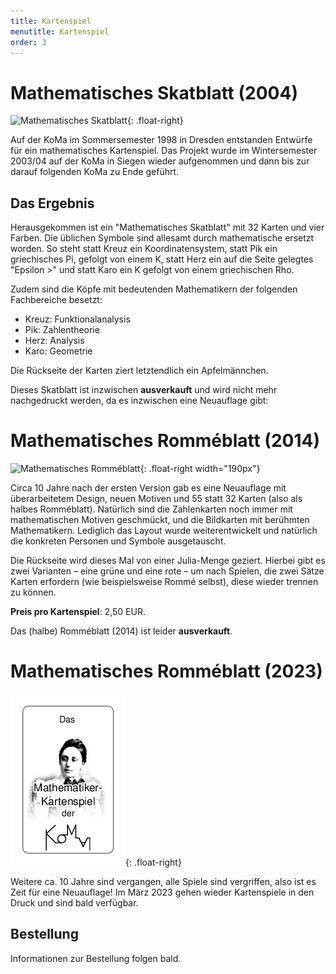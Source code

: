 ```yaml
---
title: Kartenspiel
menutitle: Kartenspiel
order: 3
---
```


# Mathematisches Skatblatt (2004)

![Mathematisches Skatblatt](/static/Kartenspiel/csm_koma_kartenspiele_41bb732c78.png){: .float-right}

Auf der KoMa im Sommersemester 1998 in Dresden entstanden Entwürfe für ein mathematisches Kartenspiel. Das Projekt wurde im Wintersemester 2003/04 auf der KoMa in Siegen wieder aufgenommen und dann bis zur darauf folgenden KoMa zu Ende geführt.

## Das Ergebnis

Herausgekommen ist ein "Mathematisches Skatblatt" mit 32 Karten und vier Farben. Die üblichen Symbole sind allesamt durch mathematische ersetzt worden. So steht statt Kreuz ein Koordinatensystem, statt Pik ein griechisches Pi, gefolgt von einem K, statt Herz ein auf die Seite gelegtes "Epsilon >" und statt Karo ein K gefolgt von einem griechischen Rho.

Zudem sind die Köpfe mit bedeutenden Mathematikern der folgenden Fachbereiche besetzt:

* Kreuz: Funktionalanalysis
* Pik: Zahlentheorie
* Herz: Analysis
* Karo: Geometrie

Die Rückseite der Karten ziert letztendlich ein Apfelmännchen.

Dieses Skatblatt ist inzwischen **ausverkauft** und wird nicht mehr nachgedruckt werden, da es inzwischen eine Neuauflage gibt:

# Mathematisches Romméblatt (2014)

![Mathematisches Romméblatt](/static/Kartenspiel/csm_Werbung_526638a30b.png){: .float-right width="190px"}

Circa 10 Jahre nach der ersten Version gab es eine Neuauflage mit überarbeitetem Design, neuen Motiven und 55 statt 32 Karten (also als halbes Romméblatt). Natürlich sind die Zahlenkarten noch immer mit mathematischen Motiven geschmückt, und die Bildkarten mit berühmten Mathematikern. Lediglich das Layout wurde weiterentwickelt und natürlich die konkreten Personen und Symbole ausgetauscht.

Die Rückseite wird dieses Mal von einer Julia-Menge geziert. Hierbei gibt es zwei Varianten – eine grüne und eine rote – um nach Spielen, die zwei Sätze Karten erfordern (wie beispielsweise Rommé selbst), diese wieder trennen zu können.

**Preis pro Kartenspiel**: 2,50 EUR.

<!--
## Bestellung

Die Bestellung des (halben) Romméblattes (2014) erfolgt über das KoMa-Büro per [Mail](mailto:buero@die-koma.org).
Bitte gib ggf. Wünsche bzgl. der Rückseitenfarben an.
Falls keine Wünsche geäußert werden, wählen wir die Rückseiten etwa Hälfte rot, Hälfte grün.

Die Zahlung erfolgt per Rechnung auf das Konto des Fördervereins der KoMa e.V. oder bar.
Die Zustellung erfolgt entweder kostenfrei im Rahmen der nächsten KoMa oder durch Versand, wobei beim Versand zudem Versandkosten anfallen.
(für zwei bis acht Spiele 2,60 € bei Versand als Maxibrief).
Wir versenden auch außerhalb Deutschlands, hierbei fällt der Versand natürlich höher aus (für ein bis vier Spiele 3,70 €, für bis zu acht Spiele 7 €).
Die Angabe einer Mehrwertsteuer entfällt aufgrund der Kleinunternehmerregelung.

Bitte habt Verständnis dafür, dass es einige Tage dauern kann, bis wir die Spiele versenden, da wir dies neben unserem eigentlich Studium tun und nicht immer sofort Zeit dafür finden.
Ein weiterer Druck ist jedoch bereits in Arbeit, sodass wir vermutlich Anfang 2023 neue Kartenspiele liefern können.
-->
Das (halbe) Romméblatt (2014) ist leider **ausverkauft**.


# Mathematisches Romméblatt (2023)

![Mathematisches Romméblatt](/static/Kartenspiel/2023_romme_Titelblatt.png){: .float-right}

Weitere ca. 10 Jahre sind vergangen, alle Spiele sind vergriffen, also ist es Zeit für eine Neuauflage!
Im März 2023 gehen wieder Kartenspiele in den Druck und sind bald verfügbar.

## Bestellung
Informationen zur Bestellung folgen bald.